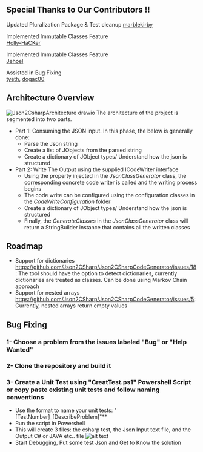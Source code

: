 ## Special Thanks to Our Contributors !!
Updated Pluralization Package & Test cleanup
[marblekirby](https://github.com/marblekirby) <br/> 

Implemented Immutable Classes Feature <br/>
[Holly-HaCKer](https://github.com/HoLLy-HaCKeR) <br/>

Implemented Immutable Classes Feature <br/>
[Jehoel](https://github.com/Jehoel) <br/>
 
Assisted in Bug Fixing <br/>
[tyeth](https://github.com/tyeth), [dogac00](https://github.com/dogac00)

## Architecture Overview
![Json2CsharpArchitecture drawio](https://user-images.githubusercontent.com/67238834/200273043-6e13fc15-2884-44d8-bf77-be3fc36b46d3.png)
The architecture of the project is segmented into two parts. 
- Part 1: Consuming the JSON input. In this phase, the below is generally done: 
  - Parse the Json string
  - Create a list of JObjects from the parsed string
  - Create a dictionary of JObject types/ Understand how the json is structured
- Part 2: Write The Output using the supplied ICodeWriter interface
  - Using the property injected in the *JsonClassGenerator* class, the corresponding concrete code writer is called and the writing process begins
  - The code write can be configured using the configuration classes in the *CodeWriteConfiguration* folder
  - Create a dictionary of JObject types/ Understand how the json is structured
  - Finally, the *GenerateClasses* in the *JsonClassGenerator* class will return a StringBuilder instance that contains all the written classes 

## Roadmap
- Support for dictionaries https://github.com/Json2CSharp/Json2CSharpCodeGenerator/issues/18: The tool should have the option to detect dictionaries, currently dictionaries are treated as classes. Can be done using Markov Chain approach
- Support for nested arrays https://github.com/Json2CSharp/Json2CSharpCodeGenerator/issues/5: Currently, nested arrays return empty values


## Bug Fixing
### 1- Choose a problem from the issues labeled "Bug" or "Help Wanted"
### 2- Clone the repository and build it
### 3- Create a Unit Test using "CreatTest.ps1" Powershell Script or copy paste existing unit tests and follow naming conventions
* Use the format to name your unit tests: "[TestNumber]_[DescribeProblem]"**
* Run the script in Powershell
* This will create 3 files: the csharp test, the Json Input text file, and the Output C# or JAVA etc.. file
![alt text](https://json2csharp.azureedge.net/images/github-repo-images/Test%20Files.png)
* Start Debugging, Put some test Json and Get to Know the solution 

